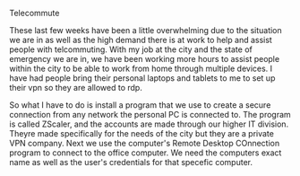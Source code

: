 Telecommute

These last few weeks have been a little overwhelming due to the situation we are in as well as the high demand there is at 
work to help and assist people with telcommuting. With my job at the city and the state of emergency we are in, we have been
working more hours to assist people within the city to be able to work from home through multiple devices. I have had people bring
their personal laptops and tablets to me to set up their vpn so they are allowed to rdp. 

So what I have to do is install a program that we use to create a secure connection from any network the personal PC is connected to.
The program is called ZScaler, and the accounts are made through our higher IT division. Theyre made specifically for the needs of the
city but they are a private VPN company. Next we use the computer's Remote Desktop COnnection program to connect to the office computer.
We need the computers exact name as well as the user's credentials for that specefic computer.  